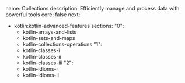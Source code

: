 name: Collections
description: Efficiently manage and process data with powerful tools
core: false
next:
  - kotlin:kotlin-advanced-features
sections:
  "0":
    - kotlin-arrays-and-lists
    - kotlin-sets-and-maps
    - kotlin-collections-operations
  "1":
    - kotlin-classes-i
    - kotlin-classes-ii
    - kotlin-classes-iii
  "2":
    - kotlin-idioms-i
    - kotlin-idioms-ii
